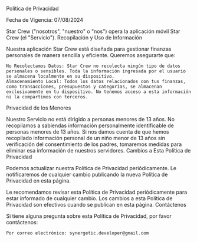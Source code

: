 Política de Privacidad

Fecha de Vigencia: 07/08/2024

Star Crew ("nosotros", "nuestro" o "nos") opera la aplicación móvil Star Crew (el "Servicio").
Recopilación y Uso de Información

Nuestra aplicación Star Crew está diseñada para gestionar finanzas personales de manera sencilla y eficiente. Queremos asegurarte que:

    No Recolectamos Datos: Star Crew no recolecta ningún tipo de datos personales o sensibles. Toda la información ingresada por el usuario se almacena localmente en su dispositivo.
    Almacenamiento Local: Todos los datos relacionados con tus finanzas, como transacciones, presupuestos y categorías, se almacenan exclusivamente en tu dispositivo. No tenemos acceso a esta información ni la compartimos con terceros.

Privacidad de los Menores

Nuestro Servicio no está dirigido a personas menores de 13 años. No recopilamos a sabiendas información personalmente identificable de personas menores de 13 años. Si nos damos cuenta de que hemos recopilado información personal de un niño menor de 13 años sin verificación del consentimiento de los padres, tomaremos medidas para eliminar esa información de nuestros servidores.
Cambios a Esta Política de Privacidad

Podemos actualizar nuestra Política de Privacidad periódicamente. Le notificaremos de cualquier cambio publicando la nueva Política de Privacidad en esta página.

Le recomendamos revisar esta Política de Privacidad periódicamente para estar informado de cualquier cambio. Los cambios a esta Política de Privacidad son efectivos cuando se publican en esta página.
Contáctenos

Si tiene alguna pregunta sobre esta Política de Privacidad, por favor contáctenos:

    Por correo electrónico: synergetic.developer@gmail.com

